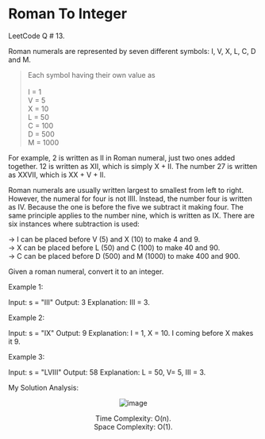# Roman To Integer

LeetCode Q # 13.

Roman numerals are represented by seven different symbols: I, V, X, L, C, D and M.

>Each symbol having their own value as </br></br>I = 1</br>V = 5</br>X = 10</br>L = 50</br>C = 100</br>D = 500</br>M = 1000

For example, 2 is written as II in Roman numeral, just two ones added together. 12 is written as XII, which is simply X + II. The number 27 is written as XXVII, which is XX + V + II.

Roman numerals are usually written largest to smallest from left to right. However, the numeral for four is not IIII. Instead, the number four is written as IV. Because the one is before the five we subtract it making four. The same principle applies to the number nine, which is written as IX. There are six instances where subtraction is used:

-> I can be placed before V (5) and X (10) to make 4 and 9. </br>-> X can be placed before L (50) and C (100) to make 40 and 90. </br>-> C can be placed before D (500) and M (1000) to make 400 and 900.

Given a roman numeral, convert it to an integer.

Example 1:

Input: s = "III"
Output: 3
Explanation: III = 3.

Example 2:

Input: s = "IX"
Output: 9
Explanation: I = 1, X = 10. I coming before X makes it 9.

Example 3:

Input: s = "LVIII"
Output: 58
Explanation: L = 50, V= 5, III = 3.

My Solution Analysis:

<div align = "center">

  ![image](https://github.com/xo-azeem/Roman-To-Integer-LeetCode/assets/171427226/ff1d668a-0fb5-4cdb-9897-c5b64308c5e6)

Time Complexity: O(n).</br>Space Complexity: O(1).
</div>
